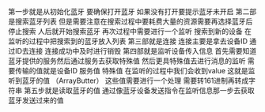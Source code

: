 <template>
    <view>
        <scroll-view
            scroll-y
            class="box"
        >
            <view class="item" v-for="item in blueDeviceList" @click="connect(item)">
                <view>
                    <text>id: {{ item.deviceId }}</text>    
                </view>
                <view>
                    <text>name: {{ item.name }}</text>  
                </view>
            </view>
        </scroll-view>
        
        <button @click="initBlue">1 初始化蓝牙</button>
        
        <button @click="discovery">2 搜索附近蓝牙设备</button>
        
        <button @click="getServices">3 获取蓝牙服务</button>
        
        <button @click="getCharacteristics">4 获取特征值</button>
        
        <button @click="notify">5 开启消息监听</button>
        
        <button @click="send">6 发送数据</button>
        
        <button @click="read">7 读取数据</button>
        
        <view class="msg_x">
            <view class="msg_txt">
                监听到的内容：{{ message }}
            </view>
            <view class="msg_hex">
                监听到的内容（十六进制）：{{ messageHex }}
            </view> 
        </view> 
​
    </view>
</template>
​
<script setup>
import { ref } from 'vue'
​
// 搜索到的蓝牙设备列表
const blueDeviceList = ref([])
​
// 【1】初始化蓝牙
function initBlue() {
    uni.openBluetoothAdapter({
        success(res) {
            console.log('初始化蓝牙成功')
            console.log(res)
        },
        fail(err) {
            console.log('初始化蓝牙失败')
            console.error(err)
        }
    })
}
​
// 【2】开始搜寻附近设备
function discovery() {
    uni.startBluetoothDevicesDiscovery({
        success(res) {
            console.log('开始搜索')
            // 开启监听回调
            uni.onBluetoothDeviceFound(found)
        },
        fail(err) {
            console.log('搜索失败')
            console.error(err)
        }
    })
}
​
// 【3】找到新设备就触发该方法
function found(res) {
    console.log(res)
    blueDeviceList.value.push(res.devices[0])
}
​
// 蓝牙设备的id
const deviceId = ref('')
​
// 【4】连接设备
function connect(data) {
    console.log(data)
    
    deviceId.value = data.deviceId // 将获取到的设备ID存起来
    
    uni.createBLEConnection({
        deviceId: deviceId.value,
        success(res) {
            console.log('连接成功')
            console.log(res)
            // 停止搜索
            stopDiscovery()
            uni.showToast({
                title: '连接成功'
            })
        },
        fail(err) {
            console.log('连接失败')
            console.error(err)
            uni.showToast({
                title: '连接成功',
                icon: 'error'
            })
        }
    })
}
​
// 【5】停止搜索
function stopDiscovery() {
    uni.stopBluetoothDevicesDiscovery({
        success(res) {
            console.log('停止成功')
            console.log(res)
        },
        fail(err) {
            console.log('停止失败')
            console.error(err)
        }
    })
}
​
// 【6】获取服务
function getServices() {
    // 如果是自动链接的话，uni.getBLEDeviceServices方法建议使用setTimeout延迟1秒后再执行
    uni.getBLEDeviceServices({
        deviceId: deviceId.value,
        success(res) {
            console.log(res) // 可以在res里判断有没有硬件佬给你的服务
            uni.showToast({
                title: '获取服务成功'
            })
        },
        fail(err) {
            console.error(err)
            uni.showToast({
                title: '获取服务失败',
                icon: 'error'
            })
        }
    })
}
​
// 硬件提供的服务id，开发中需要问硬件佬获取该id
const serviceId = ref('0000FFE0-0000-1000-8000-00805F9B34FB')
​
// 【7】获取特征值
function getCharacteristics() {
    // 如果是自动链接的话，uni.getBLEDeviceCharacteristics方法建议使用setTimeout延迟1秒后再执行
    uni.getBLEDeviceCharacteristics({
        deviceId: deviceId.value,
        serviceId: serviceId.value,
        success(res) {
            console.log(res) // 可以在此判断特征值是否支持读写等操作，特征值其实也需要提前向硬件佬索取的
            uni.showToast({
                title: '获取特征值成功'
            })
        },
        fail(err) {
            console.error(err)
            uni.showToast({
                title: '获取特征值失败',
                icon: 'error'
            })
        }
    })
}
​
const characteristicId = ref('0000FFE1-0000-1000-8000-00805F9B34FB')
​
// 【8】开启消息监听
function notify() {
    uni.notifyBLECharacteristicValueChange({
        deviceId: deviceId.value, // 设备id
        serviceId: serviceId.value, // 监听指定的服务
        characteristicId: characteristicId.value, // 监听对应的特征值
        success(res) {
            console.log(res)
            listenValueChange()
            uni.showToast({
                title: '已开启监听'
            })
        },
        fail(err) {
            console.error(err)
            uni.showToast({
                title: '监听失败',
                icon: 'error'
            })
        }
    })
}
​
// ArrayBuffer转16进度字符串示例
function ab2hex(buffer) {
  const hexArr = Array.prototype.map.call(
    new Uint8Array(buffer),
    function (bit) {
      return ('00' + bit.toString(16)).slice(-2)
    }
  )
  return hexArr.join('')
}
​
// 将16进制的内容转成我们看得懂的字符串内容
function hexCharCodeToStr(hexCharCodeStr) {
    var trimedStr = hexCharCodeStr.trim();
    var rawStr = trimedStr.substr(0, 2).toLowerCase() === "0x" ? trimedStr.substr(2) : trimedStr;
    var len = rawStr.length;
    if (len % 2 !== 0) {
            alert("存在非法字符!");
            return "";
    }
    var curCharCode;
    var resultStr = [];
    for (var i = 0; i < len; i = i + 2) {
            curCharCode = parseInt(rawStr.substr(i, 2), 16);
            resultStr.push(String.fromCharCode(curCharCode));
    }
    return resultStr.join("");
}
​
// 监听到的内容
const message = ref('')
const messageHex = ref('') // 十六进制
​
// 【9】监听消息变化
function listenValueChange() {
    uni.onBLECharacteristicValueChange(res => {
        console.log(res)
        let resHex = ab2hex(res.value)
        console.log(resHex)
        messageHex.value = resHex
        let result = hexCharCodeToStr(resHex)
        console.log(String(result))
        message.value = String(result)
    })
}
​
// 【10】发送数据
function send() {
    // 向蓝牙设备发送一个0x00的16进制数据
    let msg = 'hello'
    
    const buffer = new ArrayBuffer(msg.length)
    const dataView = new DataView(buffer)
    // dataView.setUint8(0, 0)
    
    for (var i = 0; i < msg.length; i++) {
      dataView.setUint8(i, msg.charAt(i).charCodeAt())
    }
    
    uni.writeBLECharacteristicValue({
      deviceId: deviceId.value,
      serviceId: serviceId.value,
      characteristicId: characteristicId.value,
      value: buffer,
      success(res) {
        console.log('writeBLECharacteristicValue success', res.errMsg)
            uni.showToast({
                title: 'write指令发送成功'
            })
      },
        fail(err) {
            console.error(err)
            uni.showToast({
                title: 'write指令发送失败',
                icon: 'error'
            })
        }
    })
}
​
// 【11】读取数据
function read() {
    uni.readBLECharacteristicValue({
        deviceId: deviceId.value,
        serviceId: serviceId.value,
        characteristicId: characteristicId.value,
        success(res) {
            console.log(res)
            uni.showToast({
                title: 'read指令发送成功'
            })
        },
        fail(err) {
            console.error(err)
            uni.showToast({
                title: 'read指令发送失败',
                icon: 'error'
            })
        }
    })
}
</script>
​
<style>
.box {
    width: 98%;
    height: 400rpx;
    box-sizing: border-box;
    margin: 0 auto 20rpx;
    border: 2px solid dodgerblue;
}
.item {
    box-sizing: border-box;
    padding: 10rpx;
    border-bottom: 1px solid #ccc;
}
button {
    margin-bottom: 20rpx;
}
​
.msg_x {
    border: 2px solid seagreen;
    width: 98%;
    margin: 10rpx auto;
    box-sizing: border-box;
    padding: 20rpx;
}
​
.msg_x .msg_txt {
    margin-bottom: 20rpx;
}
</style>





第一步就是从初始化蓝牙  要确保打开蓝牙 如果没有打开要提示蓝牙未开启
第二部是搜索蓝牙列表 但是需要注意在搜索过程中要耗费大量的资源需要再选择蓝牙后停止搜索
人后就开始搜索蓝牙 再次过程中需要进行一个监听 搜索到新的设备   在监听的过程中把搜索到的蓝牙放入列表
第三部就是连接 连接主要是拿去设备ID   通过ID去连接  连接成功中及时进行销毁
第四部就是监听设备传入信息   首先需要知道蓝牙提供的服务然后通过服务去获取特殊值  然后更具特殊值去进行消息的监听
需要传输的值就是设备ID  服务值  特殊值   在监听的过程中我们会收到value 这就是监听到蓝牙的值 （ArrayButter）  这些值需要进行一个处理   需要转161进制再转成字符串
第五步就是读取蓝牙的值  通过像蓝牙设备发送指令在监听信息那一步去获取蓝牙发送过来的值